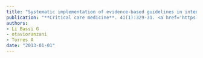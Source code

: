 ```yaml
---
title: "Systematic implementation of evidence-based guidelines in intensive care medicine: resistance to change is human nature"
publication: "**Critical care medicine**. 41(1):329-31. <a href='https://doi.org/10.1097/ccm.0b013e318270e234' target='_blank' rel='noopener noreferrer'>10.1097/ccm.0b013e318270e234</a>"
authors:
- Li Bassi G
- otavioranzani
- Torres A
date: "2013-01-01"
---
```

